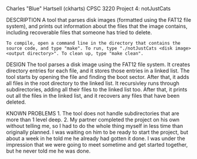 Charles "Blue" Hartsell (ckharts)
CPSC 3220
Project 4: notJustCats

DESCRIPTION
    A tool that parses disk images (formatted using the FAT12 file system), and prints out information about the files that the image contains, including recoverable files that someone has tried to delete.

    To compile, open a command line in the directory that contains the source code, and type "make". To run, type "./notJustCats <disk image> <output directory>". To clean up, type "make clean".

DESIGN
    The tool parses a disk image using the FAT12 file system. It creates directory entries for each file, and it stores those entries in a linked list.
    The tool starts by opening the file and finding the boot sector. After that, it adds all files in the root directory to the linked list. It recursivley
    runs through subdirectories, adding all their files to the linked list too. After that, it prints out all the files in the linked list, and it recovers
    any files that have been deleted.

KNOWN PROBLEMS
    1. The tool does not handle subdirectories that are more than 1 level deep.
    2. My partner completed the project on his own without telling me, so I had to do the whole thing myself in less time than originally planned. I was waiting on him to be ready to start the project,
        but about a week in he told me he already had gotten it done. I was under the impression that we were going to meet sometime and get started together, but he never told me he was done.